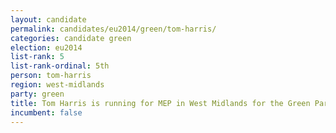 ```yaml
---
layout: candidate
permalink: candidates/eu2014/green/tom-harris/
categories: candidate green
election: eu2014
list-rank: 5
list-rank-ordinal: 5th
person: tom-harris
region: west-midlands
party: green
title: Tom Harris is running for MEP in West Midlands for the Green Party
incumbent: false
---
```

